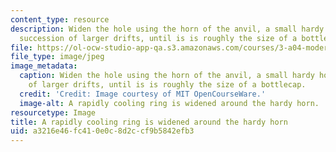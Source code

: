 ```yaml
---
content_type: resource
description: Widen the hole using the horn of the anvil, a small hardy horn, or a
  succession of larger drifts, until is is roughly the size of a bottlecap.
file: https://ol-ocw-studio-app-qa.s3.amazonaws.com/courses/3-a04-modern-blacksmithing-and-physical-metallurgy-fall-2008/a3216e46fc410e0c8d2ccf9b5842efb3_063.jpg
file_type: image/jpeg
image_metadata:
  caption: Widen the hole using the horn of the anvil, a small hardy horn, or a succession
    of larger drifts, until is is roughly the size of a bottlecap.
  credit: 'Credit: Image courtesy of MIT OpenCourseWare.'
  image-alt: A rapidly cooling ring is widened around the hardy horn.
resourcetype: Image
title: A rapidly cooling ring is widened around the hardy horn
uid: a3216e46-fc41-0e0c-8d2c-cf9b5842efb3
---
```

